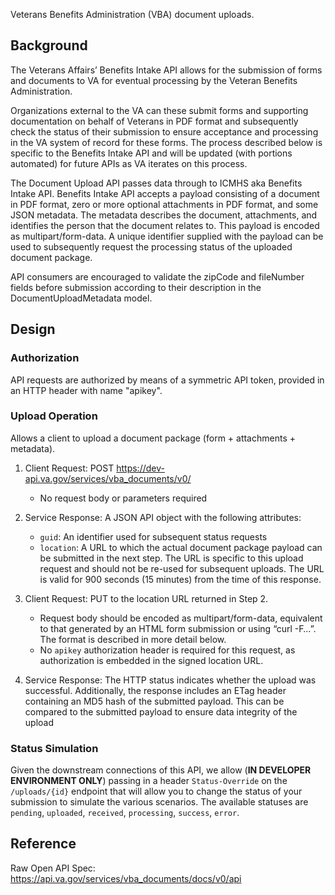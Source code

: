 Veterans Benefits Administration (VBA) document uploads.

## Background

The Veterans Affairs’ Benefits Intake API allows for the submission of forms and documents to VA for eventual processing by the Veteran Benefits Administration.

Organizations external to the VA can these submit forms and supporting documentation on behalf of Veterans in PDF format and subsequently check the status of their submission to ensure acceptance and processing in the VA system of record for these forms. The process described below is specific to the Benefits Intake API and will be updated (with portions automated) for future APIs as VA iterates on this process.

The Document Upload API passes data through to ICMHS aka Benefits Intake API. Benefits Intake API accepts a payload consisting of a document in PDF format, zero or more optional attachments in PDF format, and some JSON metadata. The metadata describes the document, attachments, and identifies the person that the document relates to. This payload is encoded as multipart/form-data. A unique identifier supplied with the payload can be used to subsequently request the processing status of the uploaded document package.

API consumers are encouraged to validate the zipCode and fileNumber fields before submission according to their description in the DocumentUploadMetadata model.

## Design

### Authorization

API requests are authorized by means of a symmetric API token, provided in an HTTP header
with name "apikey".

### Upload Operation

Allows a client to upload a document package (form + attachments + metadata).

1. Client Request: POST https://dev-api.va.gov/services/vba_documents/v0/
    * No request body or parameters required

2. Service Response: A JSON API object with the following attributes:
    * `guid`: An identifier used for subsequent status requests
    * `location`: A URL to which the actual document package payload can be submitted
      in the next step. The URL is specific to this upload request and should not be
      re-used for subsequent uploads. The URL is valid for 900 seconds (15 minutes)
      from the time of this response.

3. Client Request: PUT to the location URL returned in Step 2.
    * Request body should be encoded as multipart/form-data, equivalent to that
      generated by an HTML form submission or using “curl -F…”. The format is
      described in more detail below.
    * No `apikey` authorization header is required for this request, as authorization is
      embedded in the signed location URL.

4. Service Response: The HTTP status indicates whether the upload was successful.
    Additionally, the response includes an ETag header containing an MD5 hash of the
    submitted payload. This can be compared to the submitted payload to ensure data
    integrity of the upload

### Status Simulation
Given the downstream connections of this API, we allow (**IN DEVELOPER ENVIRONMENT ONLY**) passing in a header `Status-Override` on the `/uploads/{id}` endpoint that will allow you to change the status of your submission to simulate the various scenarios. The available statuses are `pending`, `uploaded`, `received`, `processing`, `success`, `error`.

## Reference

Raw Open API Spec: https://api.va.gov/services/vba_documents/docs/v0/api
